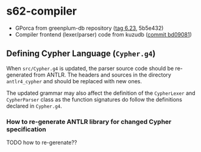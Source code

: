 # s62-compiler

- GPorca from greenplum-db repository ([tag 6.23](https://github.com/greenplum-db/gpdb/tree/6.23.0/src/backend/gporca), 5b5e432)
- Compiler frontend (lexer/parser) code from kuzudb ([commit bd09081](https://github.com/kuzudb/kuzu/tree/bd0908100d3538e7abd18f0e022bdd1a4c64efae))

## Defining Cypher Language (`Cypher.g4`)

When `src/Cypher.g4` is updated, the parser source code should be re-generated from ANTLR.
The headers and sources in the directory `antlr4_cypher` and should be replaced with new ones.

The updated grammar may also affect the definition of the `CypherLexer` and `CypherParser` class as the function signatures do follow the definitions declared in `Cypher.g4`.

### How to re-generate ANTLR library for changed Cypher specification

TODO how to re-gerenate??